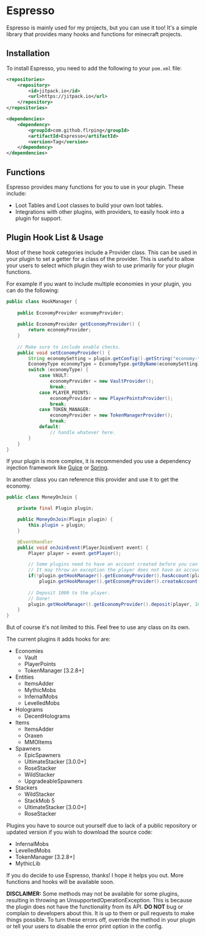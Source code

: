 # Espresso
Espresso is mainly used for my projects, but you can use it too!
It's a simple library that provides many hooks and functions for minecraft projects.

## Installation
To install Espresso, you need to add the following to your `pom.xml` file:
```xml
<repositories>
    <repository>
        <id>jitpack.io</id>
        <url>https://jitpack.io</url>
    </repository>
</repositories>

<dependencies>
    <dependency>
        <groupId>com.github.flrping</groupId>
        <artifactId>Espresso</artifactId>
        <version>Tag</version>
    </dependency>
</dependencies>
```
## Functions
Espresso provides many functions for you to use in your plugin. These include:
- Loot Tables and Loot classes to build your own loot tables.
- Integrations with other plugins, with providers, to easily hook into a plugin for support.

## Plugin Hook List & Usage
Most of these hook categories include a Provider class. This can be used in your plugin
to set a getter for a class of the provider. This is useful to allow your users to select
which plugin they wish to use primarily for your plugin functions. 

For example if you want to include multiple economies in your plugin, you can do the following:
```java
public class HookManager {
    
    public EconomyProvider economyProvider;
    
    public EconomyProvider getEconomyProvider() {
        return economyProvider;
    }
    
    // Make sure to include enable checks.
    public void setEconomyProvider() {
        String economySetting = plugin.getConfig().getString("economy-type");
        EconomyType economyType = EconomyType.getByName(economySetting);
        switch (economyType) {
            case VAULT:
                economyProvider = new VaultProvider();
                break;
            case PLAYER_POINTS:
                economyProvider = new PlayerPointsProvider();
                break;
            case TOKEN_MANAGER:
                economyProvider = new TokenManagerProvider();
                break;
            default:
                // handle whatever here.
        }
    }
}
```
If your plugin is more complex, it is recommended you use a dependency injection 
framework like [Guice](https://github.com/google/guice) or [Spring](https://spring.io/projects/spring-framework).

In another class you can reference this provider and use it to get the economy.

```java
public class MoneyOnJoin {

    private final Plugin plugin;

    public MoneyOnJoin(Plugin plugin) {
        this.plugin = plugin;
    }

    @EventHandler
    public void onJoinEvent(PlayerJoinEvent event) {
        Player player = event.getPlayer();

        // Some plugins need to have an account created before you can deposit.
        // It may throw an exception the player does not have an account.
        if(!plugin.getHookManager().getEconomyProvider().hasAccount(player)) 
            plugin.getHookManager().getEconomyProvider().createAccount(player);
        
        // Deposit 1000 to the player.
        // Done!
        plugin.getHookManager().getEconomyProvider().deposit(player, 1000);
    }
}
```

But of course it's not limited to this. Feel free to use any class on its own.

The current plugins it adds hooks for are:
- Economies
  - Vault
  - PlayerPoints
  - TokenManager [3.2.8+]
- Entities
  - ItemsAdder
  - MythicMobs
  - InfernalMobs
  - LevelledMobs
- Holograms
  - DecentHolograms
- Items
  - ItemsAdder
  - Oraxen
  - MMOItems
- Spawners
  - EpicSpawners
  - UltimateStacker [3.0.0+]
  - RoseStacker
  - WildStacker
  - UpgradeableSpawners
- Stackers
  - WildStacker
  - StackMob 5
  - UltimateStacker [3.0.0+]
  - RoseStacker

Plugins you have to source out yourself due to lack of a public repository or updated version if you wish to download the source code:
 - InfernalMobs
 - LevelledMobs
 - TokenManager [3.2.8+]
 - MythicLib

If you do decide to use Espresso, thanks! I hope it helps you out. More functions and hooks will be available soon.

**DISCLAIMER:** Some methods may not be available for some plugins, resulting in throwing an UnsupportedOperationException. This is because the plugin does not have the functionality from its API. 
**DO NOT** bug or complain to developers about this. It is up to them or pull requests to make things possible. To turn these errors off, override the method in your plugin 
or tell your users to disable the error print option in the config.


